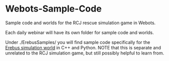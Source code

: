 # Webots-Sample-Code
Sample code and worlds for the RCJ rescue simulation game in Webots.

Each daily webinar will have its own folder for sample code and worlds.

Under ./ErebusSamples/ you will find sample code specifically for the [Erebus simulation world](https://github.com/Shadow149/Erebus) in C++ and Python. NOTE that this is separate and unrelated to the RCJ simulation game, but still possibly helpful to learn from.
